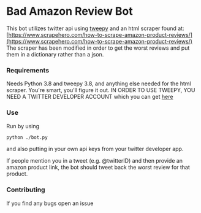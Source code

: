 # Bad Amazon Review Bot

This bot utilizes twitter api using [tweepy](https://github.com/tweepy/tweepy) and an html scraper found at: [https://www.scrapehero.com/how-to-scrape-amazon-product-reviews/](https://www.scrapehero.com/how-to-scrape-amazon-product-reviews/)
The scraper has been modified in order to get the worst reviews and put them in a dictionary rather than a json.

### Requirements

Needs Python 3.8 and tweepy 3.8, and anything else needed for the html scraper. You're smart, you'll figure it out.
IN ORDER TO USE TWEEPY, YOU NEED A TWITTER DEVELOPER ACCOUNT which you can get [here](https://developer.twitter.com/)

### Use

Run by using
```bash
python ./bot.py
```
and also putting in your own api keys from your twitter developer app.

If people mention you in a tweet (e.g. @twitterID) and then provide an amazon product link, the bot should tweet back the worst review for that product.

### Contributing

If you find any bugs open an issue